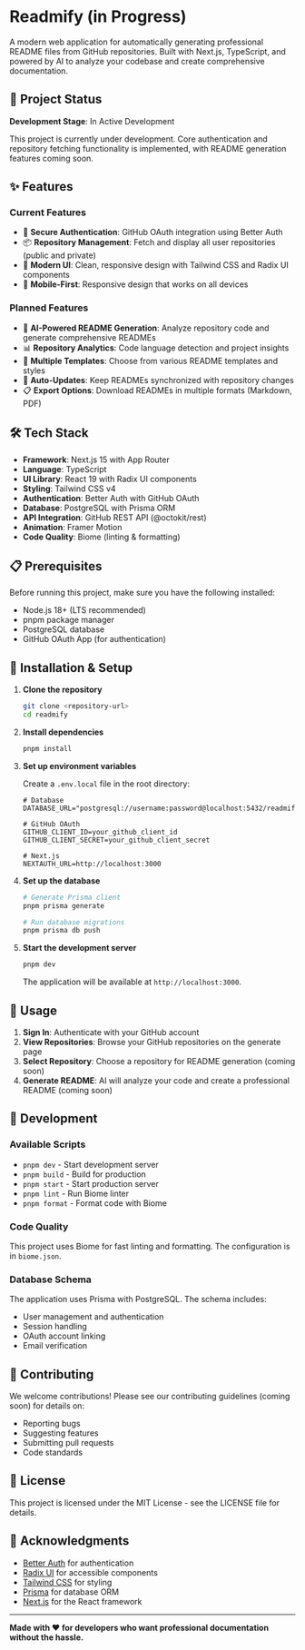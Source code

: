 # Readmify (in Progress)

A modern web application for automatically generating professional README files from GitHub repositories. Built with Next.js, TypeScript, and powered by AI to analyze your codebase and create comprehensive documentation.

## 🚀 Project Status

**Development Stage**: In Active Development

This project is currently under development. Core authentication and repository fetching functionality is implemented, with README generation features coming soon.

## ✨ Features

### Current Features
- 🔐 **Secure Authentication**: GitHub OAuth integration using Better Auth
- 📦 **Repository Management**: Fetch and display all user repositories (public and private)
- 🎨 **Modern UI**: Clean, responsive design with Tailwind CSS and Radix UI components
- 📱 **Mobile-First**: Responsive design that works on all devices

### Planned Features
- 🤖 **AI-Powered README Generation**: Analyze repository code and generate comprehensive READMEs
- 📊 **Repository Analytics**: Code language detection and project insights
- 📝 **Multiple Templates**: Choose from various README templates and styles
- 🔄 **Auto-Updates**: Keep READMEs synchronized with repository changes
- 📋 **Export Options**: Download READMEs in multiple formats (Markdown, PDF)

## 🛠️ Tech Stack

- **Framework**: Next.js 15 with App Router
- **Language**: TypeScript
- **UI Library**: React 19 with Radix UI components
- **Styling**: Tailwind CSS v4
- **Authentication**: Better Auth with GitHub OAuth
- **Database**: PostgreSQL with Prisma ORM
- **API Integration**: GitHub REST API (@octokit/rest)
- **Animation**: Framer Motion
- **Code Quality**: Biome (linting & formatting)

## 📋 Prerequisites

Before running this project, make sure you have the following installed:

- Node.js 18+ (LTS recommended)
- pnpm package manager
- PostgreSQL database
- GitHub OAuth App (for authentication)

## 🚀 Installation & Setup

1. **Clone the repository**
   ```bash
   git clone <repository-url>
   cd readmify
   ```

2. **Install dependencies**
   ```bash
   pnpm install
   ```

3. **Set up environment variables**

   Create a `.env.local` file in the root directory:
   ```env
   # Database
   DATABASE_URL="postgresql://username:password@localhost:5432/readmify"

   # GitHub OAuth
   GITHUB_CLIENT_ID=your_github_client_id
   GITHUB_CLIENT_SECRET=your_github_client_secret

   # Next.js
   NEXTAUTH_URL=http://localhost:3000
   ```

4. **Set up the database**
   ```bash
   # Generate Prisma client
   pnpm prisma generate

   # Run database migrations
   pnpm prisma db push
   ```

5. **Start the development server**
   ```bash
   pnpm dev
   ```

   The application will be available at `http://localhost:3000`.

## 📖 Usage

1. **Sign In**: Authenticate with your GitHub account
2. **View Repositories**: Browse your GitHub repositories on the generate page
3. **Select Repository**: Choose a repository for README generation (coming soon)
4. **Generate README**: AI will analyze your code and create a professional README (coming soon)

## 🧪 Development

### Available Scripts

- `pnpm dev` - Start development server
- `pnpm build` - Build for production
- `pnpm start` - Start production server
- `pnpm lint` - Run Biome linter
- `pnpm format` - Format code with Biome

### Code Quality

This project uses Biome for fast linting and formatting. The configuration is in `biome.json`.

### Database Schema

The application uses Prisma with PostgreSQL. The schema includes:
- User management and authentication
- Session handling
- OAuth account linking
- Email verification

## 🤝 Contributing

We welcome contributions! Please see our contributing guidelines (coming soon) for details on:

- Reporting bugs
- Suggesting features
- Submitting pull requests
- Code standards

## 📄 License

This project is licensed under the MIT License - see the LICENSE file for details.

## 🙏 Acknowledgments

- [Better Auth](https://www.better-auth.com/) for authentication
- [Radix UI](https://www.radix-ui.com/) for accessible components
- [Tailwind CSS](https://tailwindcss.com/) for styling
- [Prisma](https://www.prisma.io/) for database ORM
- [Next.js](https://nextjs.org/) for the React framework

---

**Made with ❤️ for developers who want professional documentation without the hassle.**